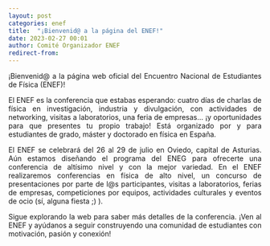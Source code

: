 ```yaml
---
layout: post
categories: enef
title:  "¡Bienvenid@ a la página del ENEF!"
date: 2023-02-27 00:01
author: Comité Organizador ENEF
redirect-from:
---
```


<p style="text-align: justify;">¡Bienvenid@ a la página web oficial del Encuentro Nacional de Estudiantes de Física (ENEF)!</p>
<p style="text-align: justify;">El ENEF es la conferencia que estabas esperando: cuatro días de charlas de física en investigación, industria y divulgación, con actividades de networking, visitas a laboratorios, una feria de empresas… ¡y oportunidades para que presentes tu propio trabajo! 
Está organizado por y para estudiantes de grado, máster y doctorado en física en España.</p>

<p style="text-align: justify;">El ENEF se celebrará del 26 al 29 de julio en Oviedo, capital de Asturias. Aún estamos diseñando el programa del ENEG para ofrecerte una conferencia de altísimo nivel y con la mejor variedad. En el ENEF realizaremos conferencias en física de alto nivel, un concurso de presentaciones por parte de l@s participantes, visitas a laboratorios, ferias de empresas, competiciones por equipos, actividades culturales y eventos de ocio (sí, alguna fiesta ;) ).</p>

<p style="text-align: justify;">Sigue explorando la web para saber más detalles de la conferencia. 
¡Ven al ENEF y ayúdanos a seguir construyendo una comunidad de estudiantes con motivación, pasión y conexión!</p>
